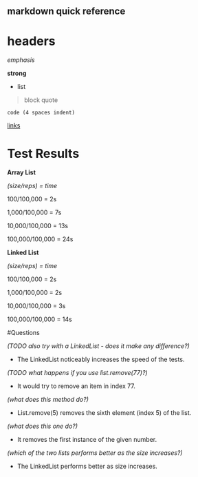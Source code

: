 
## markdown quick reference
# headers

*emphasis*

**strong**

* list

>block quote

    code (4 spaces indent)
[links](http://wikipedia.org)

# Test Results
**Array List**

*(size/reps) = time*

100/100,000 = 2s

1,000/100,000 = 7s

10,000/100,000 = 13s

100,000/100,000 = 24s

**Linked List**

*(size/reps) = time*

100/100,000 = 2s

1,000/100,000 = 2s

10,000/100,000 = 3s

100,000/100,000 = 14s

#Questions

*(TODO also try with a LinkedList - does it make any difference?)*

* The LinkedList noticeably increases the speed of the tests.

*(TODO what happens if you use list.remove(77)?)*

* It would try to remove an item in index 77.

*(what does this method do?)*

* List.remove(5) removes the sixth element (index 5) of the list.

*(what does this one do?)*

* It removes the first instance of the given number.

*(which of the two lists performs better as the size increases?)*

* The LinkedList performs better as size increases.